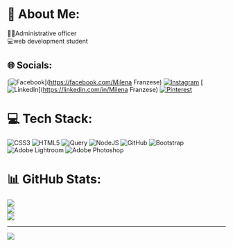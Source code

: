 # 💫 About Me:
👩‍💼Administrative officer<br>💻web development student<br>


## 🌐 Socials:
[![Facebook](https://img.shields.io/badge/Facebook-%231877F2.svg?logo=Facebook&logoColor=white)](https://facebook.com/Milena Franzese) [![Instagram](https://img.shields.io/badge/Instagram-%23E4405F.svg?logo=Instagram&logoColor=white)](https://instagram.com/@mileneiii) [![LinkedIn](https://img.shields.io/badge/LinkedIn-%230077B5.svg?logo=linkedin&logoColor=white)](https://linkedin.com/in/Milena Franzese) [![Pinterest](https://img.shields.io/badge/Pinterest-%23E60023.svg?logo=Pinterest&logoColor=white)](https://pinterest.com/@milenafranzese95) 

# 💻 Tech Stack:
![CSS3](https://img.shields.io/badge/css3-%231572B6.svg?style=for-the-badge&logo=css3&logoColor=white) ![HTML5](https://img.shields.io/badge/html5-%23E34F26.svg?style=for-the-badge&logo=html5&logoColor=white) ![jQuery](https://img.shields.io/badge/jquery-%230769AD.svg?style=for-the-badge&logo=jquery&logoColor=white) ![NodeJS](https://img.shields.io/badge/node.js-6DA55F?style=for-the-badge&logo=node.js&logoColor=white) ![GitHub](https://img.shields.io/badge/GitHub-%23121011.svg?style=for-the-badge&logo=github&logoColor=white) ![Bootstrap](https://img.shields.io/badge/bootstrap-%23563D7C.svg?style=for-the-badge&logo=bootstrap&logoColor=white) ![Adobe Lightroom](https://img.shields.io/badge/Adobe%20Lightroom-31A8FF.svg?style=for-the-badge&logo=Adobe%20Lightroom&logoColor=white) ![Adobe Photoshop](https://img.shields.io/badge/adobephotoshop-%2331A8FF.svg?style=for-the-badge&logo=adobephotoshop&logoColor=white)
# 📊 GitHub Stats:
![](https://github-readme-stats.vercel.app/api?username=MilenaFranzese&theme=radical&hide_border=false&include_all_commits=false&count_private=false)<br/>
![](https://github-readme-streak-stats.herokuapp.com/?user=MilenaFranzese&theme=radical&hide_border=false)<br/>
![](https://github-readme-stats.vercel.app/api/top-langs/?username=MilenaFranzese&theme=radical&hide_border=false&include_all_commits=false&count_private=false&layout=compact)

---
[![](https://visitcount.itsvg.in/api?id=MilenaFranzese&icon=0&color=0)](https://visitcount.itsvg.in)

<!-- Proudly created with GPRM ( https://gprm.itsvg.in ) -->
